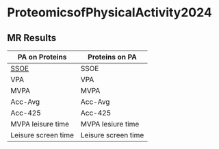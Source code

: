 # ProteomicsofPhysicalActivity2024


## MR Results

| PA on Proteins      | Proteins on PA      |
| ----------------    | ------------------  |
| [SSOE](https://huygens.science.uva.nl:/VolcaNoseR2/?data=5;;b2;P;outcome&vis=4;0.8;0,0;2;significant;sig&can=25;TRUE;;&layout=;;;;;X;600;800&color=1;none&label=;;;;;;24;24;18;6;&url=https://raw.githubusercontent.com/arora4248/test/master/VolcaNose_Sample_MR_ssoe.txt_on2940proteins_wald.ratio_expoflessthan5e-8_20240212.csv)                | SSOE                |
| VPA                 | VPA                 |
| MVPA                | MVPA                |
| Acc-Avg             | Acc-Avg             |
| Acc-425             | Acc-425             |
| MVPA leisure time   | MVPA lesiure time   |
| Leisure screen time | Leisure screen time |

